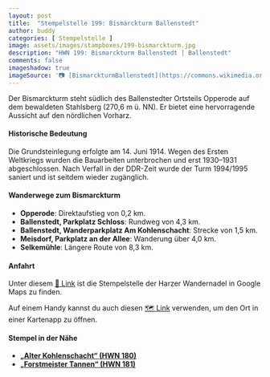 ```yaml
---
layout: post
title:  "Stempelstelle 199: Bismarckturm Ballenstedt"
author: buddy
categories: [ Stempelstelle ]
image: assets/images/stampboxes/199-bismarckturm.jpg
description: "HWN 199: Bismarckturm Ballenstedt | Ballenstedt"
comments: false
imageshadow: true
imageSource: '📷 [BismarckturmBallenstedt](https://commons.wikimedia.org/wiki/File:BismarckturmBallenstedt.jpg) von <a href="https://de.wikipedia.org/wiki/Benutzer:Hejkal" class="extiw" title="de:Benutzer:Hejkal">Benutzer:Hejkal</a> unter Lizenz [CC BY-SA 2.0 de](https://creativecommons.org/licenses/by-sa/2.0/de/deed.en)'
---
```


Der Bismarckturm steht südlich des Ballenstedter Ortsteils Opperode auf dem bewaldeten Stahlsberg (270,6 m ü. NN). Er bietet eine hervorragende Aussicht auf den nördlichen Vorharz. 

#### Historische Bedeutung

Die Grundsteinlegung erfolgte am 14. Juni 1914. Wegen des Ersten Weltkriegs wurden die Bauarbeiten unterbrochen und erst 1930–1931 abgeschlossen. Nach Verfall in der DDR-Zeit wurde der Turm 1994/1995 saniert und ist seitdem wieder zugänglich. 

#### Wanderwege zum Bismarckturm

- **Opperode**: Direktaufstieg von 0,2 km.
- **Ballenstedt, Parkplatz Schloss**: Rundweg von 4,3 km.
- **Ballenstedt, Wanderparkplatz Am Kohlenschacht**: Strecke von 1,5 km.
- **Meisdorf, Parkplatz an der Allee**: Wanderung über 4,0 km.
- **Selkemühle**: Längere Route von 8,3 km. 

#### Anfahrt

Unter diesem [📍 Link](https://www.google.com/maps/dir/?api=1&origin=&destination=51.71425%2C%2011.25879) ist die Stempelstelle der Harzer Wandernadel in Google Maps zu finden.

<div class="android-only">
  Auf einem Handy kannst du auch diesen 
  <a href="geo:51.71425,11.25879">🗺️ Link</a> 
  verwenden, um den Ort in einer Kartenapp zu öffnen.
  <p></p>
</div>

#### Stempel in der Nähe

- [**„Alter Kohlenschacht“ (HWN 180)**](/stempelstelle-180-alter-kohlenschacht)
- [**„Forstmeister Tannen“ (HWN 181)**](/stempelstelle-181-forstmeister-tannen)
